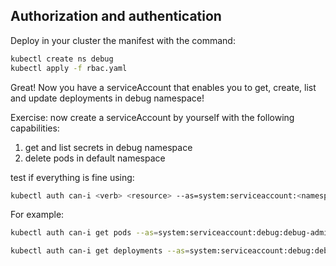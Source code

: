 ## Authorization and authentication

Deploy in your cluster the manifest with the command:

```bash
kubectl create ns debug
kubectl apply -f rbac.yaml
```

Great!
Now you have a serviceAccount that enables you to get, create, list and update deployments in debug namespace!

Exercise: now create a serviceAccount by yourself with the following capabilities:

1. get and list secrets in debug namespace
2. delete pods in default namespace

test if everything is fine using:

```bash
kubectl auth can-i <verb> <resource> --as=system:serviceaccount:<namespace>:<serviceAccountName> -n <namespace>
```
For example:
```bash
kubectl auth can-i get pods --as=system:serviceaccount:debug:debug-admin-deployments -n debug

kubectl auth can-i get deployments --as=system:serviceaccount:debug:debug-admin-deployments -n debug
```
